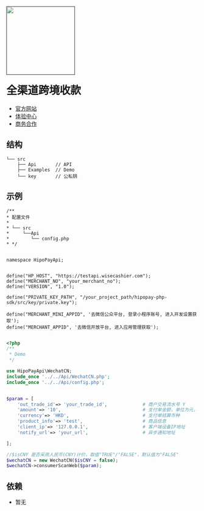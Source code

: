 
<!--![HipoPay](https://s.transfereasy.com/logo/HipoPay_logo_white.png)-->
<a href=""><img src="http://t-bj-public-1.oss-cn-shanghai.aliyuncs.com/logo/HipoPay_logo_white.png"
                    style="width: 180px;position:relative;top:20px;" alt=""></a>
<br>

# 全渠道跨境收款

* [官方网站](https://www.hipopay.com/)
* [体验中心](https://www.hipopay.com/Demo/index)
* [商务合作](https://www.hipopay.com/Home/cooperate)


## 结构

```$xslt
└── src
    ├── Api       // API 
    ├── Examples  // Demo 
    └── key       // 公私钥
```

## 示例
```
/**
* 配置文件
* 
* └── src
*     └──Api
*        └── config.php
* */


namespace HipoPayApi;


define("HP_HOST", "https://testapi.wisecashier.com");
define("MERCHANT_NO", "your_merchant_no");
define("VERSION", "1.0");

define("PRIVATE_KEY_PATH", "/your_project_path/hipopay-php-sdk/src/key/private.key");

define("MERCHANT_MINI_APPID", '去微信公众平台, 登录小程序账号, 进入开发设置获取');
define("MERCHANT_APPID", '去微信开放平台, 进入应用管理获取');


```

```php
<?php
/**
 * Demo 
 */

use HipoPayApi\WechatCN;
include_once '../../Api/WechatCN.php';
include_once '../../Api/config.php';


$param = [
    'out_trade_id'=> 'your_trade_id',             # 商户交易流水号 Y
    'amount'=> '10',                              # 支付单金额，单位为元，精度最多小数点后两位(如果是JPY和KRW，单位为分) Y
    'currency'=> 'HKD',                           # 支付单结算币种
    'product_info'=> 'test',                      # 商品信息
    'client_ip'=> '127.0.0.1',                    # 客户端设备IP地址
    'notify_url'=> 'your_url',                    # 异步通知地址

];

//$isCNY 是否采用人民币(CNY)计价，取值"TRUE"/"FALSE"，默认值为"FALSE"
$wechatCN = new WechatCN($isCNY = false);
$wechatCN->consumerScanWeb($param);


```

## 依赖

* 暂无

